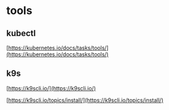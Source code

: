 # tools

## kubectl

[https://kubernetes.io/docs/tasks/tools/](https://kubernetes.io/docs/tasks/tools/)

## k9s

[https://k9scli.io/](https://k9scli.io/)

[https://k9scli.io/topics/install/](https://k9scli.io/topics/install/)

